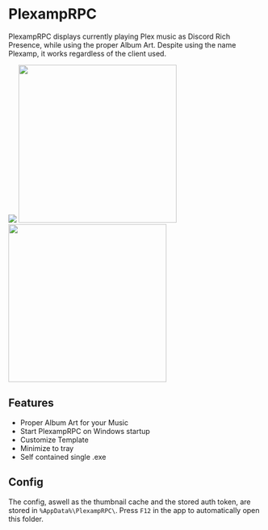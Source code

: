 # PlexampRPC
PlexampRPC displays currently playing Plex music as Discord Rich Presence, while using the proper Album Art. Despite using the name Plexamp, it works regardless of the client used.

<p float="left">
<img src="https://i.imgur.com/kFAu8t9.png" />
<img src="https://i.imgur.com/2syfqbT.png" height="313" />
<img src="https://i.imgur.com/decQuxm.png" height="313" />
</p>

## Features
- Proper Album Art for your Music
- Start PlexampRPC on Windows startup
- Customize Template
- Minimize to tray
- Self contained single .exe

## Config
The config, aswell as the thumbnail cache and the stored auth token, are stored in `%AppData%\PlexampRPC\`. Press `F12` in the app to automatically open this folder.
